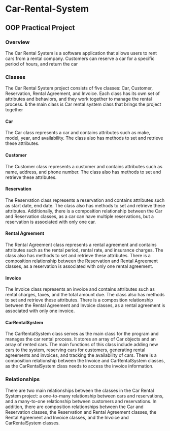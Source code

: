 # Car-Rental-System

## OOP Practical Project

### Overview 
The Car Rental System is a software application that allows users to rent cars from a rental company. 
Customers can reserve a car for a specific period of hours, and return the car 

### Classes 
The Car Rental System project consists of five classes: Car, Customer, Reservation, Rental Agreement, 
and Invoice. Each class has its own set of attributes and behaviors, and they work together to manage 
the rental process. & the main class is Car rental system class that brings the project together 

#### Car  
The Car class represents a car and contains attributes such as make, model, year, and availability. The 
class also has methods to set and retrieve these attributes. 

#### Customer 
The Customer class represents a customer and contains attributes such as name, address, and phone 
number. The class also has methods to set and retrieve these attributes. 

#### Reservation 
The Reservation class represents a reservation and contains attributes such as start date, end date. The 
class also has methods to set and retrieve these attributes. Additionally, there is a composition 
relationship between the Car and Reservation classes, as a car can have multiple reservations, but a 
reservation is associated with only one car. 

#### Rental Agreement 
The Rental Agreement class represents a rental agreement and contains attributes such as the rental 
period, rental rate, and insurance charges. The class also has methods to set and retrieve these 
attributes. There is a composition relationship between the Reservation and Rental Agreement classes, 
as a reservation is associated with only one rental agreement. 

#### Invoice 
The Invoice class represents an invoice and contains attributes such as rental charges, taxes, and the 
total amount due. The class also has methods to set and retrieve these attributes. There is a 
composition relationship between the Rental Agreement and Invoice classes, as a rental agreement is 
associated with only one invoice. 

#### CarRentalSystem 
The CarRentalSystem class serves as the main class for the program and manages the car rental process. 
It stores an array of Car objects and an array of rented cars. The main functions of this class include 
adding new cars to the system, reserving cars for customers, generating rental agreements and invoices, 
and tracking the availability of cars. There is a composition relationship between the Invoice and 
CarRentalSystem classes, as the CarRentalSystem class needs to access the invoice information. 

### Relationships 
There are two main relationships between the classes in the Car Rental System project: a one-to-many 
relationship between cars and reservations, and a many-to-one relationship between customers and 
reservations. In addition, there are composition relationships between the Car and Reservation classes, 
the Reservation and Rental Agreement classes, the Rental Agreement and Invoice classes, and the 
Invoice and CarRentalSystem classes.
